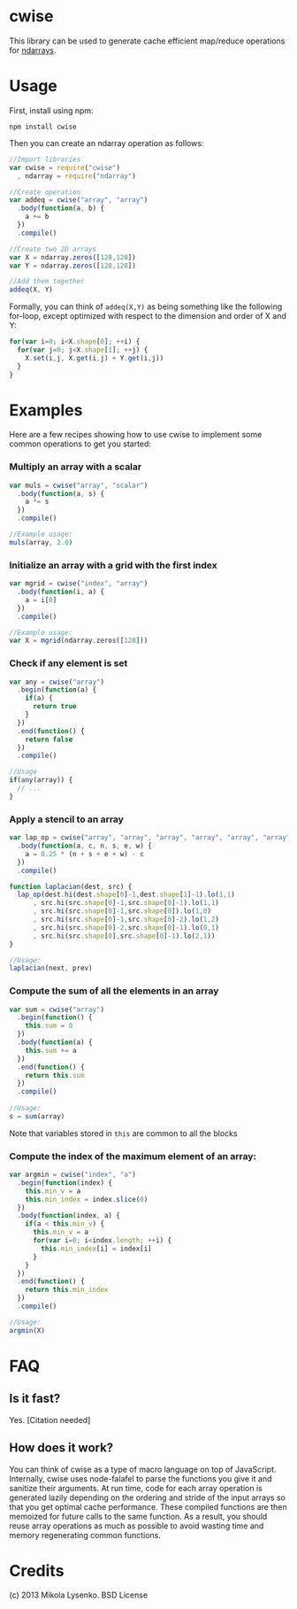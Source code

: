 cwise
=====
This library can be used to generate cache efficient map/reduce operations for [ndarrays](http://github.com/mikolalysenko/ndarray).

Usage
=====
First, install using npm:

    npm install cwise
    
Then you can create an ndarray operation as follows:

```javascript
//Import libraries
var cwise = require("cwise")
  , ndarray = require("ndarray")

//Create operation
var addeq = cwise("array", "array")
  .body(function(a, b) {
    a += b
  })
  .compile()

//Create two 2D arrays
var X = ndarray.zeros([128,128])
var Y = ndarray.zeros([128,128])

//Add them together
addeq(X, Y)
```

Formally, you can think of `addeq(X,Y)` as being something like the following for-loop, except optimized with respect to the dimension and order of X and Y:

```javascript
for(var i=0; i<X.shape[0]; ++i) {
  for(var j=0; j<X.shape[1]; ++j) {
    X.set(i,j, X.get(i,j) + Y.get(i,j))
  }
}
```

Examples
========
Here are a few recipes showing how to use cwise to implement some common operations to get you started:

### Multiply an array with a scalar
```javascript
var muls = cwise("array", "scalar")
  .body(function(a, s) {
    a *= s
  })
  .compile()

//Example usage:
muls(array, 2.0)
```

### Initialize an array with a grid with the first index
```javascript
var mgrid = cwise("index", "array")
  .body(function(i, a) {
    a = i[0]
  })
  .compile()

//Example usage:
var X = mgrid(ndarray.zeros([128]))
```

### Check if any element is set
```javascript
var any = cwise("array")
  .begin(function(a) {
    if(a) {
      return true
    }
  })
  .end(function() {
    return false
  })
  .compile()

//Usage
if(any(array)) {
  // ...
}
```

### Apply a stencil to an array
```javascript
var lap_op = cwise("array", "array", "array", "array", "array", "array")
  .body(function(a, c, n, s, e, w) {
    a = 0.25 * (n + s + e + w) - c
  })
  .compile()

function laplacian(dest, src) {
  lap_op(dest.hi(dest.shape[0]-1,dest.shape[1]-1).lo(1,1)
      , src.hi(src.shape[0]-1,src.shape[0]-1).lo(1,1)
      , src.hi(src.shape[0]-1,src.shape[0]).lo(1,0)
      , src.hi(src.shape[0]-1,src.shape[0]-2).lo(1,2)
      , src.hi(src.shape[0]-2,src.shape[0]-1).lo(0,1)
      , src.hi(src.shape[0],src.shape[0]-1).lo(2,1))
}

//Usage:
laplacian(next, prev)
```

### Compute the sum of all the elements in an array
```javascript
var sum = cwise("array")
  .begin(function() {
    this.sum = 0
  })
  .body(function(a) {
    this.sum += a
  })
  .end(function() {
    return this.sum
  })
  .compile()
  
//Usage:
s = sum(array)
```
Note that variables stored in `this` are common to all the blocks


### Compute the index of the maximum element of an array:
```javascript
var argmin = cwise("index", "a")
  .begin(function(index) {
    this.min_v = a
    this.min_index = index.slice(0)
  })
  .body(function(index, a) {
    if(a < this.min_v) {
      this.min_v = a
      for(var i=0; i<index.length; ++i) {
        this.min_index[i] = index[i]
      }
    }
  })
  .end(function() {
    return this.min_index
  })
  .compile()

//Usage:
argmin(X)
```

FAQ
===

Is it fast?
-----------
Yes. [Citation needed]

How does it work?
-----------------
You can think of cwise as a type of macro language on top of JavaScript.  Internally, cwise uses node-falafel to parse the functions you give it and sanitize their arguments.  At run time, code for each array operation is generated lazily depending on the ordering and stride of the input arrays so that you get optimal cache performance.  These compiled functions are then memoized for future calls to the same function.  As a result, you should reuse array operations as much as possible to avoid wasting time and memory regenerating common functions.

Credits
=======
(c) 2013 Mikola Lysenko.  BSD License
